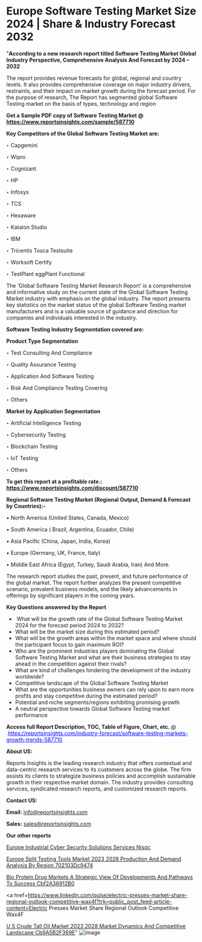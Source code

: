 # Europe Software Testing Market Size 2024 | Share & Industry Forecast 2032

"<strong>According to a new research report titled Software Testing Market Global Industry Perspective, Comprehensive Analysis And Forecast by 2024 – 2032</strong>

The report provides revenue forecasts for global, regional and country levels. It also provides comprehensive coverage on major industry drivers, restraints, and their impact on market growth during the forecast period. For the purpose of research, The Report has segmented global Software Testing market on the basis of types, technology and region

<strong>Get a Sample PDF copy of Software Testing Market </strong><strong>@<a href=https://www.reportsinsights.com/sample/587710 style=color:#0000ff;> https://www.reportsinsights.com/sample/587710</a></strong></font>

<strong>Key Competitors of the Global Software Testing Market are:</strong>

‣ Capgemini


‣ Wipro


‣ Cognizant


‣ HP


‣ Infosys


‣ TCS


‣ Hexaware


‣ Katalon Studio


‣ IBM


‣ Tricentis Tosca Testsuite


‣ Worksoft Certify


‣ TestPlant eggPlant Functional

The ‘Global Software Testing Market Research Report’ is a comprehensive and informative study on the current state of the Global Software Testing Market industry with emphasis on the global industry. The report presents key statistics on the market status of the global Software Testing market manufacturers and is a valuable source of guidance and direction for companies and individuals interested in the industry.

<strong>Software Testing Industry Segmentation covered are:</strong>

<strong>Product Type Segmentation</strong>

‣    Test Consulting And Compliance


‣ Quality Assurance Testing


‣ Application And Software Testing


‣ Risk And Compliance Testing Covering


‣ Others

<strong>Market by Application Segmentation</strong>

‣   Artificial Intelligence Testing


‣ Cybersecurity Testing


‣ Blockchain Testing


‣ IoT Testing


‣ Others

<strong>To get this report at a profitable rate.: <a href=https://www.reportsinsights.com/discount/587710 style=color:#0000ff;>https://www.reportsinsights.com/discount/587710</a></strong></font>

<strong>Regional Software Testing Market (Regional Output, Demand &amp; Forecast by Countries):-</strong>

• North America (United States, Canada, Mexico)

• South America ( Brazil, Argentina, Ecuador, Chile)

• Asia Pacific (China, Japan, India, Korea)

• Europe (Germany, UK, France, Italy)

• Middle East Africa (Egypt, Turkey, Saudi Arabia, Iran) And More.

The research report studies the past, present, and future performance of the global market. The report further analyzes the present competitive scenario, prevalent business models, and the likely advancements in offerings by significant players in the coming years.

<strong>Key Questions answered by the Report</strong>
<ul>
  <li> What will be the growth rate of the Global Software Testing Market 2024 for the forecast period 2024 to 2032?</li>
  <li>What will be the market size during this estimated period?</li>
  <li>What will be the growth areas within the market space and where should the participant focus to gain maximum ROI?</li>
  <li>Who are the prominent industries players dominating the Global Software Testing Market and what are their business strategies to stay ahead in the competition against their rivals?</li>
  <li>What are kind of challenges hindering the development of the industry worldwide?</li>
  <li>Competitive landscape of the Global Software Testing Market</li>
  <li>What are the opportunities business owners can rely upon to earn more profits and stay competitive during the estimated period?</li>
  <li>Potential and niche segments/regions exhibiting promising growth</li>
  <li>A neutral perspective towards Global Software Testing market performance</li>
</ul>
<strong>Access full Report Description, TOC, Table of Figure, Chart, etc. </strong>@  <a href=https://reportsinsights.com/industry-forecast/software-testing-markets-growth-trends-587710 style=color:#0000ff;>https://reportsinsights.com/industry-forecast/software-testing-markets-growth-trends-587710</a></font>

<strong><strong>About US</strong>:</strong>

Reports Insights is the leading research industry that offers contextual and data-centric research services to its customers across the globe. The firm assists its clients to strategize business policies and accomplish sustainable growth in their respective market domain. The industry provides consulting services, syndicated research reports, and customized research reports.

<strong>Contact US:</strong>

<p class=""""><b>Email:</b> <a href=mailto:info@reportsinsights.com>info@reportsinsights.com</a></p>
<p class=""""><b>Sales:</b> <a href=mailto:sales@reportsinsights.com>sales@reportsinsights.com</a></p>

<strong>Our other reports</strong>

<a href=https://www.linkedin.com/pulse/europe-industrial-cyber-security-solutions-services-nisqc/>Europe Industrial Cyber Security Solutions Services Nisqc</a>

<a href=https://medium.com/@shreyaw909/europe-split-testing-tools-market-2023-2028-production-and-demand-analysis-by-region-702103dc9474>Europe Split Testing Tools Market 2023 2028 Production And Demand Analysis By Region 702103Dc9474</a>

<a href=https://medium.com/@g65914336/bio-protein-drug-markets-a-strategic-view-of-developments-and-pathways-to-success-cbf2a36912b0>Bio Protein Drug Markets A Strategic View Of Developments And Pathways To Success Cbf2A36912B0</a>

<a href=https://www.linkedin.com/pulse/electric-presses-market-share-regional-outlook-competitive-wax4f?trk=public_post_feed-article-content>Electric Presses Market Share Regional Outlook Competitive Wax4F</a>

<a href=https://medium.com/@reportsinsights23/u-s-crude-tall-oil-market-2023-2028-market-dynamics-and-competitive-landscape-cb9a5b2f369e>U S Crude Tall Oil Market 2023 2028 Market Dynamics And Competitive Landscape Cb9A5B2F369E</a>"
![image](https://github.com/Jaayaachit/RIGlobal/assets/158452289/d94855c1-e3d1-4ab2-887c-2bba7e2d00a4)
